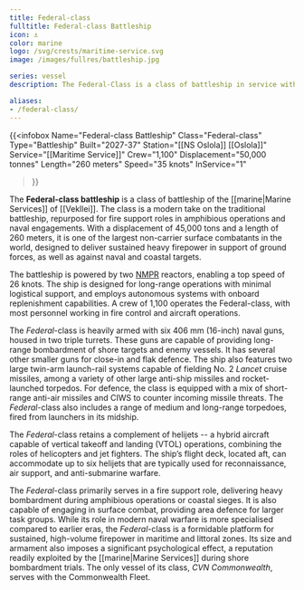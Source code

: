 ```yaml
---
title: Federal-class
fulltitle: Federal-class Battleship
icon: ⚓️
color: marine
logo: /svg/crests/maritime-service.svg
image: /images/fullres/battleship.jpg

series: vessel
description: The Federal-Class is a class of battleship in service with the Vekllei Armed Forces.

aliases:
- /federal-class/
---
```

{{<infobox
	Name="Federal-class Battleship"
	Class="Federal-class"
	Type="Battleship"
	Built="2027-37"
	Station="[[NS Oslola]] [[Oslola]]"
	Service="[[Maritime Service]]"
	Crew="1,100"
	Displacement="50,000 tonnes"
	Length="260 meters"
	Speed="35 knots"
	InService="1"
>}}

The **Federal-class battleship** is a class of battleship of the [[marine|Marine Services]] of [[Vekllei]]. The class is a modern take on the traditional battleship, repurposed for fire support roles in amphibious operations and naval engagements. With a displacement of 45,000 tons and a length of 260 meters, it is one of the largest non-carrier surface combatants in the world, designed to deliver sustained heavy firepower in support of ground forces, as well as against naval and coastal targets.

The battleship is powered by two [NMPR](/nmpr/) reactors, enabling a top speed of 26 knots. The ship is designed for long-range operations with minimal logistical support, and employs autonomous systems with onboard replenishment capabilities. A crew of 1,100 operates the Federal-class, with most personnel working in fire control and aircraft operations.

The *Federal*-class is heavily armed with six 406 mm (16-inch) naval guns, housed in two triple turrets. These guns are capable of providing long-range bombardment of shore targets and enemy vessels. It has several other smaller guns for close-in and flak defence. The ship also features two large twin-arm launch-rail systems capable of fielding No. 2 *Lancet* cruise missiles, among a variety of other large anti-ship missiles and rocket-launched torpedos. For defence, the class is equipped with a mix of short-range anti-air missiles and CIWS to counter incoming missile threats. The *Federal*-class also includes a range of medium and long-range torpedoes, fired from launchers in its midship.

The *Federal*-class retains a complement of helijets -- a hybrid aircraft capable of vertical takeoff and landing (VTOL) operations, combining the roles of helicopters and jet fighters. The ship’s flight deck, located aft, can accommodate up to six helijets that are typically used for reconnaissance, air support, and anti-submarine warfare.

The *Federal*-class primarily serves in a fire support role, delivering heavy bombardment during amphibious operations or coastal sieges. It is also capable of engaging in surface combat, providing area defence for larger task groups. While its role in modern naval warfare is more specialised compared to earlier eras, the *Federal*-class is a formidable platform for sustained, high-volume firepower in maritime and littoral zones. Its size and armament also imposes a significant psychological effect, a reputation readily exploited by the [[marine|Marine Services]] during shore bombardment trials. The only vessel of its class, *CVN Commonwealth*, serves with the Commonwealth Fleet.
